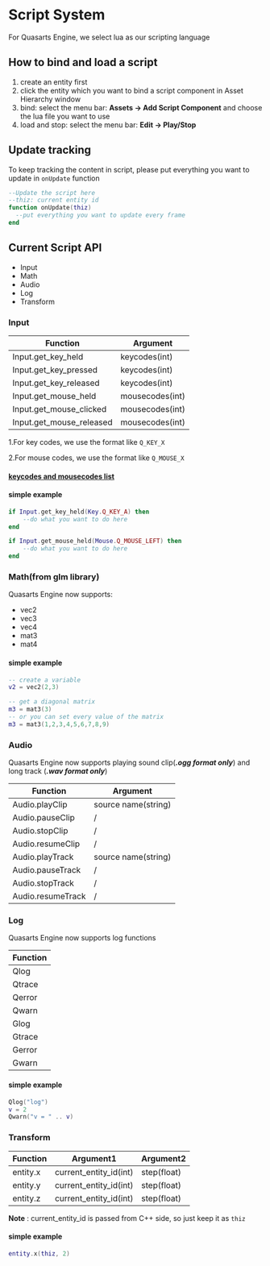# Script System
For Quasarts Engine, we select lua as our scripting language

## How to bind and load a script
1. create an entity first
2. click the entity which you want to bind a script component in Asset Hierarchy window
3. bind: select the menu bar: **Assets -> Add Script Component** and choose the lua file you want to use
4. load and stop: select the menu bar: **Edit -> Play/Stop**

## Update tracking

To keep tracking the content in script, please put everything you want to update in `onUpdate` function
``` lua
--Update the script here
--thiz: current entity id
function onUpdate(thiz)
  --put everything you want to update every frame
end
```


## Current Script API
- Input
- Math
- Audio
- Log
- Transform

### Input 

Function | Argument 
---------| ---------
Input.get_key_held       |  keycodes(int)
Input.get_key_pressed    |  keycodes(int)
Input.get_key_released   |  keycodes(int)
Input.get_mouse_held     |  mousecodes(int)
Input.get_mouse_clicked  |  mousecodes(int)
Input.get_mouse_released |  mousecodes(int)


1.For key codes, we use the format like `Q_KEY_X`

2.For mouse codes, we use the format like `Q_MOUSE_X`

#### [keycodes and mousecodes list](./InputExporter.cpp)

#### simple example
``` lua
if Input.get_key_held(Key.Q_KEY_A) then
    --do what you want to do here
end
```

``` lua
if Input.get_mouse_held(Mouse.Q_MOUSE_LEFT) then
    --do what you want to do here
end
```

### Math(from glm library)

Quasarts Engine now supports:
- vec2
- vec3
- vec4
- mat3
- mat4

#### simple example
``` lua
-- create a variable
v2 = vec2(2,3)

-- get a diagonal matrix
m3 = mat3(3) 
-- or you can set every value of the matrix
m3 = mat3(1,2,3,4,5,6,7,8,9)
```

### Audio

Quasarts Engine now supports playing sound clip(***.ogg format only***) and long track (***.wav format only***)

Function | Argument
---------| ---------
Audio.playClip    | source name(string)
Audio.pauseClip   | /
Audio.stopClip    | /
Audio.resumeClip  | /
Audio.playTrack   | source name(string)
Audio.pauseTrack  | /
Audio.stopTrack   | /
Audio.resumeTrack | /

### Log

Quasarts Engine now supports log functions

Function  |
--------- |
Qlog      |
Qtrace    |
Qerror    |
Qwarn     |
Glog      |
Gtrace    |
Gerror    |
Gwarn     |


#### simple example
``` lua
Qlog("log")
v = 2
Qwarn("v = " .. v)
```

### Transform

Function | Argument1 | Argument2
---------| --------- | ---------
entity.x   | current_entity_id(int) | step(float)
entity.y   | current_entity_id(int) | step(float)
entity.z   | current_entity_id(int) | step(float)

**Note** : current_entity_id is passed from C++ side, so just keep it as `thiz`

#### simple example
``` lua
entity.x(thiz, 2)
```














